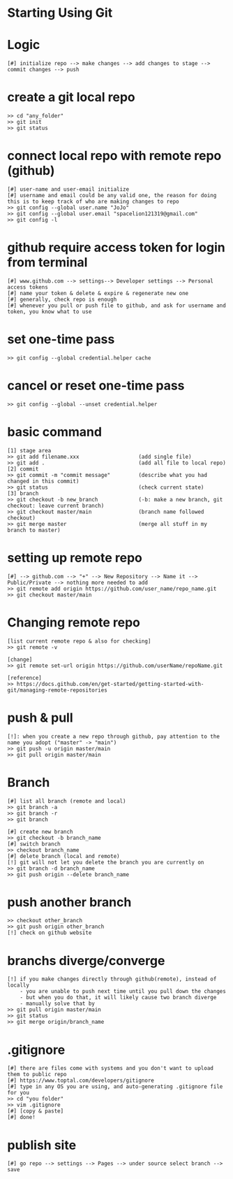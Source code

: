 
# Starting Using Git

# Logic
    [#] initialize repo --> make changes --> add changes to stage --> commit changes --> push

# create a git local repo 
    >> cd "any_folder"
    >> git init
    >> git status

# connect local repo with remote repo (github)
    [#] user-name and user-email initialize
    [#] username and email could be any valid one, the reason for doing this is to keep track of who are making changes to repo
    >> git config --global user.name "JoJo"
    >> git config --global user.email "spacelion121319@gmail.com"
    >> git config -l

# github require access token for login from terminal
    [#] www.github.com --> settings--> Developer settings --> Personal access tokens
    [#] name your token & delete & expire & regenerate new one
    [#] generally, check repo is enough
    [#] whenever you pull or push file to github, and ask for username and token, you know what to use

# set one-time pass
    >> git config --global credential.helper cache

# cancel or reset one-time pass
    >> git config --global --unset credential.helper

# basic command
    [1] stage area
    >> git add filename.xxx                   (add single file)
    >> git add .                              (add all file to local repo)
    [2] commit
    >> git commit -m "commit message"         (describe what you had changed in this commit)
    >> git status                             (check current state)
    [3] branch
    >> git checkout -b new_branch             (-b: make a new branch, git checkout: leave current branch)
    >> git checkout master/main               (branch name followed checkout)
    >> git merge master                       (merge all stuff in my branch to master)

# setting up remote repo
    [#] --> github.com --> "+" --> New Repository --> Name it --> Public/Private --> nothing more needed to add
    >> git remote add origin https://github.com/user_name/repo_name.git
    >> git checkout master/main


# Changing remote repo
    [list current remote repo & also for checking]
    >> git remote -v

    [change]
    >> git remote set-url origin https://github.com/userName/repoName.git

    [reference]
    >> https://docs.github.com/en/get-started/getting-started-with-git/managing-remote-repositories

# push & pull
    [!]: when you create a new repo through github, pay attention to the name you adopt ("master" -> "main") 
    >> git push -u origin master/main
    >> git pull origin master/main

# Branch
    [#] list all branch (remote and local)
    >> git branch -a
    >> git branch -r
    >> git branch 

    [#] create new branch
    >> git checkout -b branch_name
    [#] switch branch
    >> checkout branch_name
    [#] delete branch (local and remote)
    [!] git will not let you delete the branch you are currently on
    >> git branch -d branch_name
    >> git push origin --delete branch_name

# push another branch
    >> checkout other_branch
    >> git push origin other_branch
    [!] check on github website 

# branchs diverge/converge
    [!] if you make changes directly through github(remote), instead of locally
        - you are unable to push next time until you pull down the changes
        - but when you do that, it will likely cause two branch diverge
        - manually solve that by
    >> git pull origin master/main
    >> git status
    >> git merge origin/branch_name

# .gitignore
    [#] there are files come with systems and you don't want to upload them to public repo
    [#] https://www.toptal.com/developers/gitignore
    [#] type in any OS you are using, and auto-generating .gitignore file for you
    >> cd "you folder"
    >> vim .gitignore
    [#] [copy & paste]
    [#] done!

# publish site
    [#] go repo --> settings --> Pages --> under source select branch --> save 
